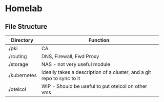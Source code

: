 # Homelab

## File Structure

| Directory | Function |
| - | - | 
| ./pki | CA |
| ./routing | DNS, Firewall, Fwd Proxy |
| ./storage | NAS - not very useful module |
| ./kubernetes | Ideally takes a description of a cluster, and a git repo to sync to it|
| ./otelcol  | WIP - Should be useful to put otelcol on other vms |

## 
